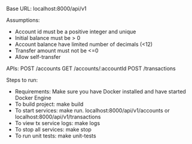 Base URL: localhost:8000/api/v1

Assumptions:
- Account id must be a positive integer and unique
- Initial balance must be > 0
- Account balance have limited number of decimals (<12)
- Transfer amount must not be <=0
- Allow self-transfer

APIs:
POST /accounts
GET /accounts/:accountId
POST /transactions

Steps to run:
- Requirements: Make sure you have Docker installed and have started Docker Engine
- To build project: make build
- To start services: make run.  localhost:8000/api/v1/accounts or localhost:8000/api/v1/transactions
- To view tx service logs: make logs
- To stop all services: make stop
- To run unit tests: make unit-tests
